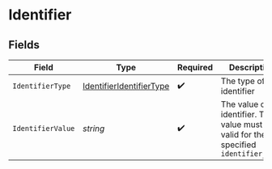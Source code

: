 # Identifier


## Fields

| Field                                                                                    | Type                                                                                     | Required                                                                                 | Description                                                                              | Example                                                                                  |
| ---------------------------------------------------------------------------------------- | ---------------------------------------------------------------------------------------- | ---------------------------------------------------------------------------------------- | ---------------------------------------------------------------------------------------- | ---------------------------------------------------------------------------------------- |
| `IdentifierType`                                                                         | [IdentifierIdentifierType](../../models/shared/identifieridentifiertype.md)              | :heavy_check_mark:                                                                       | The type of identifier                                                                   | email                                                                                    |
| `IdentifierValue`                                                                        | *string*                                                                                 | :heavy_check_mark:                                                                       | The value of the identifier. The value must be valid for the specified `identifier_type` | alice@example.com                                                                        |